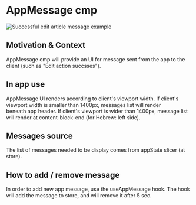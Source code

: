 # AppMessage cmp
![Successful edit article message example](https://i.ibb.co/VwxqxBR/Screenshot-2023-01-02-at-12-50-57.png)

## Motivation & Context

AppMessage cmp will provide an UI for message sent from the app to the client (such as "Edit action succsses").

## In app use

AppMessage UI renders according to client's viewport width.
If client's viewport width is smaller than 1400px, messages list will render beneath app header.
If client's viewport is wider than 1400px, message list will render at content-block-end (for Hebrew: left side).

## Messages source

The list of messages needed to be display comes from appState slicer (at store).

## How to add / remove message

In order to add new app message, use the useAppMessage hook.
The hook will add the message to store, and will remove it after 5 sec.
